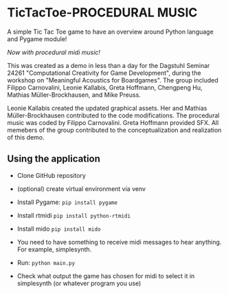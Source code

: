# TicTacToe-PROCEDURAL MUSIC
A simple Tic Tac Toe game to have an overview around Python language and Pygame module!

*Now with procedural midi music!*

This was created as a demo in less than a day for the Dagstuhl Seminar 24261 "Computational Creativity for Game Development", during the workshop on "Meaningful Acoustics for
Boardgames". The group included Filippo Carnovalini, Leonie Kallabis, Greta Hoffmann, Chengpeng Hu, Mathias Müller-Brockhausen, and Mike Preuss. 

Leonie Kallabis created the updated graphical assets. Her and Mathias Müller-Brockhausen contributed to the code modifications. The procedural music was coded by Filippo Carnovalini. Greta Hoffmann provided SFX. All memebers of the group contributed to the conceptualization and realization of this demo. 


## Using the application
- Clone GitHub repository
- (optional) create virtual environment via venv
- Install Pygame: `pip install pygame`
- Install rtmidi `pip install python-rtmidi`
- Install mido `pip install mido`

- You need to have something to receive midi messages to hear anything. For example, simplesynth.

- Run: `python main.py`

- Check what output the game has chosen for midi to select it in simplesynth (or whatever program you use)
